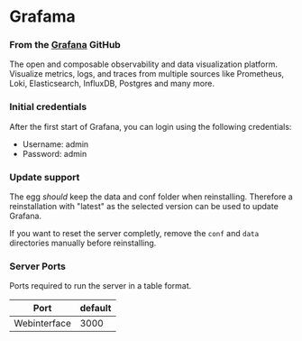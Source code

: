 # Grafama

### From the [Grafana](https://github.com/grafana/grafana) GitHub
The open and composable observability and data visualization platform.
Visualize metrics, logs, and traces from multiple sources like Prometheus, Loki, Elasticsearch, InfluxDB, Postgres and many more.

### Initial credentials
After the first start of Grafana, you can login using the following credentials:
 - Username: admin
 - Password: admin

### Update support
The egg _should_ keep the data and conf folder when reinstalling. Therefore a reinstallation with "latest" as the selected version can be used to update Grafana.

If you want to reset the server completly, remove the `conf` and `data` directories manually before reinstalling.

### Server Ports

Ports required to run the server in a table format.

| Port         | default |
| ------------ | ------- |
| Webinterface | 3000    |
